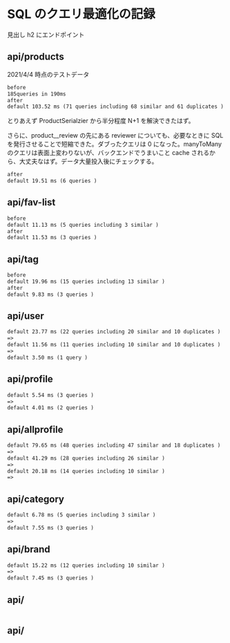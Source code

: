 # SQL のクエリ最適化の記録

見出し h2 にエンドポイント

## api/products

2021/4/4 時点のテストデータ

```md
before
185queries in 190ms
after
default 103.52 ms (71 queries including 68 similar and 61 duplicates )
```

とりあえず ProductSerialzier から半分程度 N+1 を解決できたはず。

さらに、product\_\_review の先にある reviewer についても、必要なときに SQL を発行させることで短縮できた。ダブったクエリは 0 になった。manyToMany のクエリは表面上変わりないが、バックエンドでうまいこと cache されるから、大丈夫なはず。データ大量投入後にチェックする。

```md
after
default 19.51 ms (6 queries )
```

## api/fav-list

```md
before
default 11.13 ms (5 queries including 3 similar )
after
default 11.53 ms (3 queries )
```

## api/tag

```md
before
default 19.96 ms (15 queries including 13 similar )
after
default 9.83 ms (3 queries )
```

## api/user

```md
default 23.77 ms (22 queries including 20 similar and 10 duplicates )
=>
default 11.56 ms (11 queries including 10 similar and 10 duplicates )
=>
default 3.50 ms (1 query )
```

## api/profile

```md
default 5.54 ms (3 queries )
=>
default 4.01 ms (2 queries )
```

## api/allprofile

```md
default 79.65 ms (48 queries including 47 similar and 18 duplicates )
=>
default 41.29 ms (28 queries including 26 similar )
=>
default 20.18 ms (14 queries including 10 similar )
=>
```

## api/category

```md
default 6.78 ms (5 queries including 3 similar )
=>
default 7.55 ms (3 queries )
```

## api/brand

```md
default 15.22 ms (12 queries including 10 similar )
=>
default 7.45 ms (3 queries )
```

## api/

```md

```

## api/

```md

```
